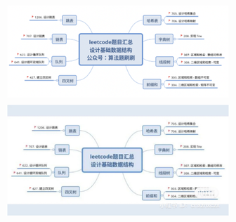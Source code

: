 ![20211031000756](https://raw.githubusercontent.com/corykingsf/hack-interview-handbook/main/image/20211031000756.png)


![20211031004343](https://raw.githubusercontent.com/corykingsf/hack-interview-handbook/main/image/20211031004343.png)